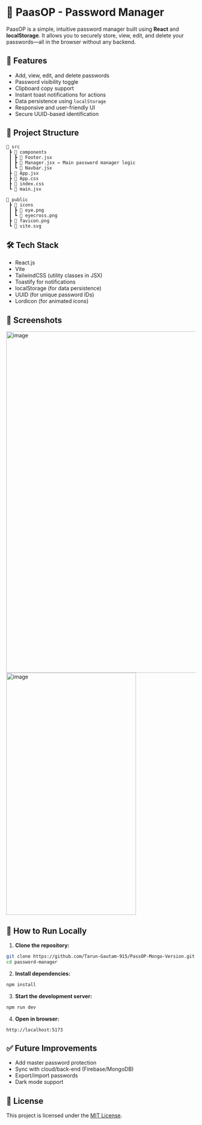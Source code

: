 # 🔐 PaasOP - Password Manager

PaasOP is a simple, intuitive password manager built using **React** and **localStorage**. It allows you to securely store, view, edit, and delete your passwords—all in the browser without any backend.


## 🚀 Features

- Add, view, edit, and delete passwords
- Password visibility toggle
- Clipboard copy support
- Instant toast notifications for actions
- Data persistence using `localStorage`
- Responsive and user-friendly UI
- Secure UUID-based identification

## 📂 Project Structure

```
📁 src
 ┣ 📁 components
 ┃ ┣ 📄 Footer.jsx
 ┃ ┣ 📄 Manager.jsx ← Main password manager logic
 ┃ ┗ 📄 Navbar.jsx
 ┣ 📄 App.jsx
 ┣ 📄 App.css
 ┣ 📄 index.css
 ┗ 📄 main.jsx

📁 public
 ┣ 📁 icons
 ┃ ┣ 📄 eye.png
 ┃ ┗ 📄 eyecross.png
 ┣ 📄 favicon.png
 ┗ 📄 vite.svg
```

## 🛠️ Tech Stack

- React.js
- Vite
- TailwindCSS (utility classes in JSX)
- Toastify for notifications
- localStorage (for data persistence)
- UUID (for unique password IDs)
- Lordicon (for animated icons)

## 📸 Screenshots

<img width="1916" height="905" alt="image" src="https://github.com/user-attachments/assets/91413d4e-6a43-40cf-b656-bce20984b1b7" />
<img width="345" height="642" alt="image" src="https://github.com/user-attachments/assets/c3a9e8c7-f122-4eac-8607-548cc5ef040b" />

## 🧪 How to Run Locally

1. **Clone the repository:**

```bash
git clone https://github.com/Tarun-Gautam-915/PassOP-Mongo-Version.git
cd password-manager
```

2. **Install dependencies:**

```bash
npm install
```

3. **Start the development server:**

```bash
npm run dev
```

4. **Open in browser:**

```
http://localhost:5173
```

## ✅ Future Improvements

- Add master password protection
- Sync with cloud/back-end (Firebase/MongoDB)
- Export/import passwords
- Dark mode support

## 📄 License

This project is licensed under the [MIT License](LICENSE).
